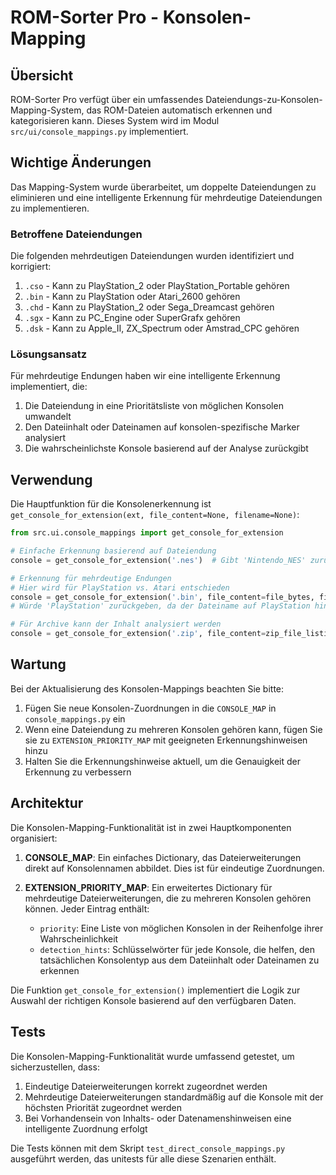 # ROM-Sorter Pro - Konsolen-Mapping

## Übersicht

ROM-Sorter Pro verfügt über ein umfassendes Dateiendungs-zu-Konsolen-Mapping-System, das ROM-Dateien automatisch erkennen und kategorisieren kann. Dieses System wird im Modul `src/ui/console_mappings.py` implementiert.

## Wichtige Änderungen

Das Mapping-System wurde überarbeitet, um doppelte Dateiendungen zu eliminieren und eine intelligente Erkennung für mehrdeutige Dateiendungen zu implementieren.

### Betroffene Dateiendungen

Die folgenden mehrdeutigen Dateiendungen wurden identifiziert und korrigiert:

1. `.cso` - Kann zu PlayStation_2 oder PlayStation_Portable gehören
2. `.bin` - Kann zu PlayStation oder Atari_2600 gehören
3. `.chd` - Kann zu PlayStation_2 oder Sega_Dreamcast gehören
4. `.sgx` - Kann zu PC_Engine oder SuperGrafx gehören
5. `.dsk` - Kann zu Apple_II, ZX_Spectrum oder Amstrad_CPC gehören

### Lösungsansatz

Für mehrdeutige Endungen haben wir eine intelligente Erkennung implementiert, die:

1. Die Dateiendung in eine Prioritätsliste von möglichen Konsolen umwandelt
2. Den Dateiinhalt oder Dateinamen auf konsolen-spezifische Marker analysiert
3. Die wahrscheinlichste Konsole basierend auf der Analyse zurückgibt

## Verwendung

Die Hauptfunktion für die Konsolenerkennung ist `get_console_for_extension(ext, file_content=None, filename=None)`:

```python
from src.ui.console_mappings import get_console_for_extension

# Einfache Erkennung basierend auf Dateiendung
console = get_console_for_extension('.nes')  # Gibt 'Nintendo_NES' zurück

# Erkennung für mehrdeutige Endungen
# Hier wird für PlayStation vs. Atari entschieden
console = get_console_for_extension('.bin', file_content=file_bytes, filename="Crash_Bandicoot.bin")
# Würde 'PlayStation' zurückgeben, da der Dateiname auf PlayStation hinweist

# Für Archive kann der Inhalt analysiert werden
console = get_console_for_extension('.zip', file_content=zip_file_listing)
```

## Wartung

Bei der Aktualisierung des Konsolen-Mappings beachten Sie bitte:

1. Fügen Sie neue Konsolen-Zuordnungen in die `CONSOLE_MAP` in `console_mappings.py` ein
2. Wenn eine Dateiendung zu mehreren Konsolen gehören kann, fügen Sie sie zu `EXTENSION_PRIORITY_MAP` mit geeigneten Erkennungshinweisen hinzu
3. Halten Sie die Erkennungshinweise aktuell, um die Genauigkeit der Erkennung zu verbessern

## Architektur

Die Konsolen-Mapping-Funktionalität ist in zwei Hauptkomponenten organisiert:

1. **CONSOLE_MAP**: Ein einfaches Dictionary, das Dateierweiterungen direkt auf Konsolennamen abbildet. Dies ist für eindeutige Zuordnungen.

2. **EXTENSION_PRIORITY_MAP**: Ein erweitertes Dictionary für mehrdeutige Dateierweiterungen, die zu mehreren Konsolen gehören können. Jeder Eintrag enthält:
   - `priority`: Eine Liste von möglichen Konsolen in der Reihenfolge ihrer Wahrscheinlichkeit
   - `detection_hints`: Schlüsselwörter für jede Konsole, die helfen, den tatsächlichen Konsolentyp aus dem Dateiinhalt oder Dateinamen zu erkennen

Die Funktion `get_console_for_extension()` implementiert die Logik zur Auswahl der richtigen Konsole basierend auf den verfügbaren Daten.

## Tests

Die Konsolen-Mapping-Funktionalität wurde umfassend getestet, um sicherzustellen, dass:

1. Eindeutige Dateierweiterungen korrekt zugeordnet werden
2. Mehrdeutige Dateierweiterungen standardmäßig auf die Konsole mit der höchsten Priorität zugeordnet werden
3. Bei Vorhandensein von Inhalts- oder Datenamenshinweisen eine intelligente Zuordnung erfolgt

Die Tests können mit dem Skript `test_direct_console_mappings.py` ausgeführt werden, das unitests für alle diese Szenarien enthält.
